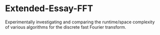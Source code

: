 # Extended-Essay-FFT
Experimentally investigating and comparing the runtime/space complexity of various algorithms for the discrete fast Fourier transform.
